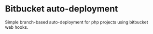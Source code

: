 # Bitbucket auto-deployment

Simple branch-based auto-deployment for php projects using bitbucket web hooks.
